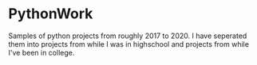 # PythonWork
Samples of python projects from roughly 2017 to 2020. I have seperated them into projects from while I was in highschool and projects from while I've
been in college.
